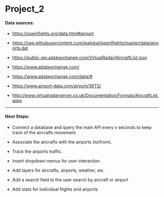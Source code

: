 # Project_2

#### Data sources:

* https://openflights.org/data.html#airport

* https://raw.githubusercontent.com/jpatokal/openflights/master/data/airports.dat

* https://public-api.adsbexchange.com/VirtualRadar/AircraftList.json

* https://www.adsbexchange.com/

* https://www.adsbexchange.com/data/#

* https://www.airport-data.com/airport/36TS/

* http://www.virtualradarserver.co.uk/Documentation/Formats/AircraftList.aspx

---

#### Next Steps:

* Connect a database and query the main API every x seconds to keep track of the aircrafts movement.

* Associate the aircrafts with the airports (to/from).

* Track the airports traffic.

* Insert dropdown menus for user interaction.

* Add layers for aircrafts, airports, weather, etc.

* Add a search field to the user search by aircraft or airport

* Add stats for individual flights and airports




